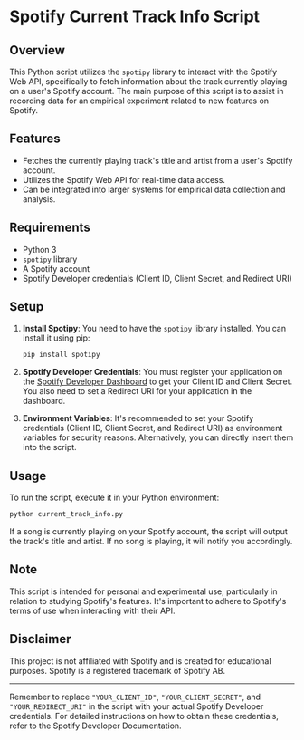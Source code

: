 # Spotify Current Track Info Script

## Overview
This Python script utilizes the `spotipy` library to interact with the Spotify Web API, specifically to fetch information about the track currently playing on a user's Spotify account. The main purpose of this script is to assist in recording data for an empirical experiment related to new features on Spotify.

## Features
- Fetches the currently playing track's title and artist from a user's Spotify account.
- Utilizes the Spotify Web API for real-time data access.
- Can be integrated into larger systems for empirical data collection and analysis.

## Requirements
- Python 3
- `spotipy` library
- A Spotify account
- Spotify Developer credentials (Client ID, Client Secret, and Redirect URI)

## Setup
1. **Install Spotipy**: You need to have the `spotipy` library installed. You can install it using pip:
   ```bash
   pip install spotipy
   ```
2. **Spotify Developer Credentials**: You must register your application on the [Spotify Developer Dashboard](https://developer.spotify.com/dashboard/) to get your Client ID and Client Secret. You also need to set a Redirect URI for your application in the dashboard.

3. **Environment Variables**: It's recommended to set your Spotify credentials (Client ID, Client Secret, and Redirect URI) as environment variables for security reasons. Alternatively, you can directly insert them into the script.

## Usage
To run the script, execute it in your Python environment:
```bash
python current_track_info.py
```

If a song is currently playing on your Spotify account, the script will output the track's title and artist. If no song is playing, it will notify you accordingly.

## Note
This script is intended for personal and experimental use, particularly in relation to studying Spotify's features. It's important to adhere to Spotify's terms of use when interacting with their API.

## Disclaimer
This project is not affiliated with Spotify and is created for educational purposes. Spotify is a registered trademark of Spotify AB.

---

Remember to replace `"YOUR_CLIENT_ID"`, `"YOUR_CLIENT_SECRET"`, and `"YOUR_REDIRECT_URI"` in the script with your actual Spotify Developer credentials. For detailed instructions on how to obtain these credentials, refer to the Spotify Developer Documentation.
